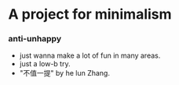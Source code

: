 # A project for minimalism

### anti-unhappy


* just wanna make a lot of fun in many areas.
* just a low-b try.  
* "不值一提" by he lun Zhang.

